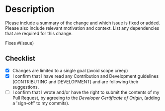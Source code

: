 # Description

Please include a summary of the change and which issue is fixed or added.
Please also include relevant motivation and context.
List any dependencies that are required for this change.

Fixes #(issue)

## Checklist

- [x] Changes are limited to a single goal (avoid scope creep)
- [x] I confirm that I have read any Contribution and Development guidelines (CONTRIBUTING and DEVELOPMENT) and are following their suggestions.
- [ ] I confirm that I wrote and/or have the right to submit the contents of my Pull Request, by agreeing to the _Developer Certificate of Origin_, (adding a 'sign-off' to my commits).